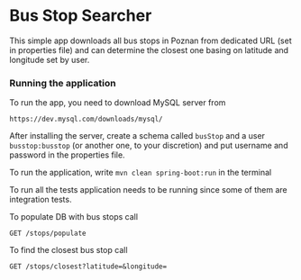 # Bus Stop Searcher

This simple app downloads all bus stops in Poznan from dedicated URL (set in properties
file) and can determine the closest one basing on latitude and longitude set by user.

### Running the application 

To run the app, you need to download MySQL server from 

`https://dev.mysql.com/downloads/mysql/`

After installing the server, create a schema called `busStop` and a user `busstop:busstop`
(or another one, to your discretion) and put username and password in the properties file.

To run the application, write `mvn clean spring-boot:run` in the terminal

To run all the tests application needs to be running since some of them are 
integration tests.

To populate DB with bus stops call 

`GET /stops/populate`

To find the closest bus stop call 

`GET /stops/closest?latitude=&longitude=`